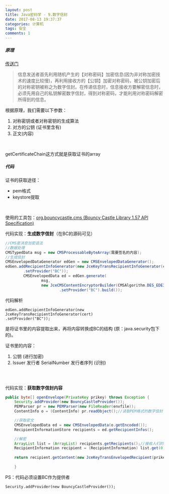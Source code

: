 ```yaml
---
layout: post
title: Java密码学 - 9.数字信封
date: 2017-08-13 19:37:37
categories: 计算机
tags: 安全 
comments: 1
---
```


##### 原理

[传送门](http://www.cnblogs.com/franson-2016/p/5520675.html)

> 信息发送者首先利用随机产生的【对称密码】加密信息(因为非对称加密技术的速度比较慢)，再利用接收方的【公钥】加密对称密码，被公钥加密后的对称密钥被称之为数字信封。在传递信息时，信息接收方要解密信息时，必须先用自己的私钥解密数字信封，得到对称密码，才能利用对称密码解密所得到的信息。


根据原理，我们需要以下参数：

1. 对称密钥或者对称密钥的生成算法
2. 对方的公钥  (证书里含有)
3. 正文(内容)

<br>


getCertificateChain这方式就是获取证书的array

##### 代码

证书的获取途径：

- pem格式
- keystore提取

<br>

使用的工具包：[org.bouncycastle.cms (Bouncy Castle Library 1.57 API Specification)](https://www.google.com/url?sa=t&rct=j&q=&esrc=s&source=web&cd=1&ved=0ahUKEwiMs73m-qXVAhXEGpQKHSf3BW0QFggnMAA&url=https%3A%2F%2Fwww.bouncycastle.org%2Fdocs%2Fpkixdocs1.4%2Forg%2Fbouncycastle%2Fcms%2Fpackage-summary.html&usg=AFQjCNGCxt5MIpwC5mPhgLsiqKHcccONZw)

代码实现：**生成数字信封**（在BC的源码可见）


```java
//CMS是消息加密语法
//数据处理
CMSTypedData msg = new CMSProcessableByteArray(需要签名的内容);
//生成信封
CMSEnvelopedDataGenerator edGen = new CMSEnvelopedDataGenerator();
edGen.addRecipientInfoGenerator(new JceKeyTransRecipientInfoGenerator(cert)//证书(含公钥)
		.setProvider("BC"));
		CMSEnvelopedData ed = edGen.generate(
				msg,
				new JceCMSContentEncryptorBuilder(CMSAlgorithm.DES_EDE3_CBC) //对称加密的算法
						.setProvider("BC").build());
```

代码解析

```
edGen.addRecipientInfoGenerator(new JceKeyTransRecipientInfoGenerator(cert)
.setProvider("BC"));
```

是将证书里的内容提取出来，再将内容转换成BC的结构 (原：java.security包下的)。

证书里的内容：

1. 公钥 (进行加密)
2. Issuer 发行者 SerialNumber 发行者序列 (识别)

##### <br>

代码实现：**获取数字信封内容**

```java
public byte[] openEnvelope(PrivateKey prikey) throws Exception {
	Security.addProvider(new BouncyCastleProvider());
	PEMParser pr = new PEMParser(new FileReader(envfile));
	ContentInfo o = (ContentInfo) pr.readObject();//读取PEM格式的数字信封

	//获取密文
	CMSEnvelopedData ed = new CMSEnvelopedData(o.getEncoded());
	RecipientInformationStore recipients = ed.getRecipientInfos();

	//解密
	ArrayList list = (ArrayList) recipients.getRecipients();//接收人们的信息
	RecipientInformation recipient = (RecipientInformation) list.get(0);//获得第一个接收人
	
	return recipient.getContent(new JceKeyTransEnvelopedRecipient(prikey).setProvider("BC"));
	
	}
```

PS：代码必须设置BC作为提供者

```
Security.addProvider(new BouncyCastleProvider());
```